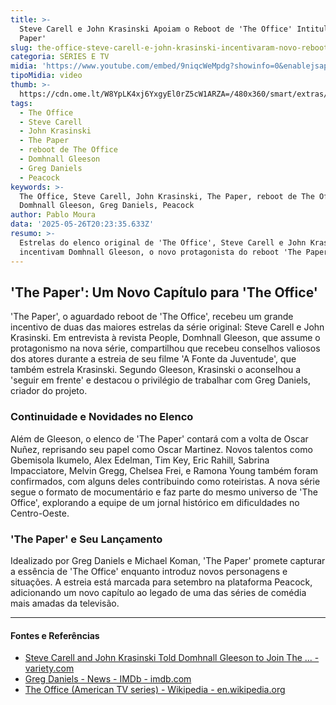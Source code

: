 ```yaml
---
title: >-
  Steve Carell e John Krasinski Apoiam o Reboot de 'The Office' Intitulado 'The
  Paper'
slug: the-office-steve-carell-e-john-krasinski-incentivaram-novo-reboot
categoria: SÉRIES E TV
midia: 'https://www.youtube.com/embed/9niqcWeMpdg?showinfo=0&enablejsapi=1'
tipoMidia: video
thumb: >-
  https://cdn.ome.lt/W8YpLK4xj6YxgyEl0rZ5cW1ARZA=/480x360/smart/extras/conteudos/Captura_de_tela_2025-05-26_161220.png
tags:
  - The Office
  - Steve Carell
  - John Krasinski
  - The Paper
  - reboot de The Office
  - Domhnall Gleeson
  - Greg Daniels
  - Peacock
keywords: >-
  The Office, Steve Carell, John Krasinski, The Paper, reboot de The Office,
  Domhnall Gleeson, Greg Daniels, Peacock
author: Pablo Moura
data: '2025-05-26T20:23:35.633Z'
resumo: >-
  Estrelas do elenco original de 'The Office', Steve Carell e John Krasinski,
  incentivam Domhnall Gleeson, o novo protagonista do reboot 'The Paper'.
---
```


## 'The Paper': Um Novo Capítulo para 'The Office'

'The Paper', o aguardado reboot de 'The Office', recebeu um grande incentivo de duas das maiores estrelas da série original: Steve Carell e John Krasinski. Em entrevista à revista People, Domhnall Gleeson, que assume o protagonismo na nova série, compartilhou que recebeu conselhos valiosos dos atores durante a estreia de seu filme 'A Fonte da Juventude', que também estrela Krasinski. Segundo Gleeson, Krasinski o aconselhou a 'seguir em frente' e destacou o privilégio de trabalhar com Greg Daniels, criador do projeto.

### Continuidade e Novidades no Elenco

Além de Gleeson, o elenco de 'The Paper' contará com a volta de Oscar Nuñez, reprisando seu papel como Oscar Martinez. Novos talentos como Gbemisola Ikumelo, Alex Edelman, Tim Key, Eric Rahill, Sabrina Impacciatore, Melvin Gregg, Chelsea Frei, e Ramona Young também foram confirmados, com alguns deles contribuindo como roteiristas. A nova série segue o formato de mocumentário e faz parte do mesmo universo de 'The Office', explorando a equipe de um jornal histórico em dificuldades no Centro-Oeste.

### 'The Paper' e Seu Lançamento

Idealizado por Greg Daniels e Michael Koman, 'The Paper' promete capturar a essência de 'The Office' enquanto introduz novos personagens e situações. A estreia está marcada para setembro na plataforma Peacock, adicionando um novo capítulo ao legado de uma das séries de comédia mais amadas da televisão.

---

#### Fontes e Referências

- [Steve Carell and John Krasinski Told Domhnall Gleeson to Join The ... - variety.com](https://variety.com/2025/tv/news/domhnall-gleeson-steve-carell-john-krasinski-the-paper-1236409930/)
- [Greg Daniels - News - IMDb - imdb.com](https://www.imdb.com/name/nm0199948/news/)
- [The Office (American TV series) - Wikipedia - en.wikipedia.org](https://en.wikipedia.org/wiki/The_Office_(American_TV_series))
